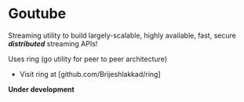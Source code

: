 # Goutube
Streaming utility to build largely-scalable, highly available, fast, secure ***distributed*** streaming APIs!

Uses ring (go utility for peer to peer architecture) 
- Visit ring at [github.com/Brijeshlakkad/ring]

**Under development**